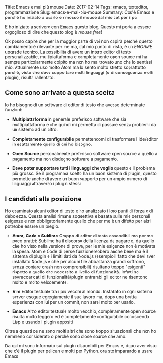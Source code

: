 Title: Emacs e mai più mouse
Date: 2017-02-14
Tags: emacs, texteditor, programmazione
Slug: emacs-e-mai-piu-mouse
Summary: Cos'è Emacs e perchè ho iniziato a usarlo e rimosso il mouse dal mio set per il pc


E ho iniziato a scrivere con Emacs questo blog. Questo mi porta a essere orgoglioso di dire che questo blog è _mouse free_!

Ok posso capire che per la maggior parte di voi non capirà perchè questo cambiamento è rilevante per me ma, dal mio punto di vista, è un _ENORME_ upgrade tecnico. La possibilità di avere un intero editor di testo personalizzabile, multipiattaforma e completamente open source mi ha sempre particolarmente colpito ma non ho mai trovato uno che lo sentissi mio. Attualmente uso molto Atom ma lo sento molto stretto soprattutto perchè, visto che deve supportare molti linguaggi (e di conseguenza molti plugin), risulta rallentato.

<!--more-->

## Come sono arrivato a questa scelta
Io ho bisogno di un software di editor di testo che avesse determinate funzioni:

* __Multipiattaforma__ in generale preferisco software che sia multipiattaforma e che quindi mi permetta di passare senza problemi da un sistema ad un altro.

* __Completamente configurabile__ permettendomi di trasformare l'ide/editor in esattamente quello di cui ho bisogno.

* __Open Source__ personalmente preferisco software open source a quello a pagamento ma non disdegno software a pagamento.

* __Deve poter supportare tutti i linguaggi che voglio__ questo è il problema più grosso. Se il programma scelto ha un buon sistema di plugin, questo permette anche di avere un buon supporto per un ampio numero di linguaggi attraverso i plugin stessi.


## I candidati alla posizione

Ho esaminato alcuni editor di testo e ho analizzato i loro punti di forza e di debolezza. Questa analisi rimane soggettiva e basata sulle mie personali esigenze e non obbligatoriamente quello che per me è un difetto per altri potrebbe essere un pregio.

* __Atom, Code e Sublime__ Gruppo di editor di testo espandibili ma per me poco pratici: Sublime ha il discorso della licenza da pagare e, da quello che ho visto nella versione di prova, per le mie esigenze non è motivata la spesa. Atom e Code di perse funzionerebbero anche bene ma è il sistema di plugin e i limiti dati da Node.js (esempio il fatto che devi aver installato Node.js e che per alcuni file abbastanza grandi soffrono, senza contare crash non comprensibili) risultano troppo "esigenti" rispetto a quello che necessito a livello di funzionalità. Infatti se sovraccaricati di funzionalità/plugin entrambi gli editor ne risentono molto e molto velocemente.

* __Vim__ Editor testuale tra i più vecchi al mondo. Installato in ogni sistema server esegue egregiamente il suo lavoro ma, dopo una brutta esperienza con lui per un commit, non sarei molto per usarlo.

* __Emacs__ Altro editor testuale molto vecchio, completamente open source risulta molto leggero ed è completamente configurabile conoscendo Lisp e usando i plugin appositi

Oltre a questi ce ne sono molti altri che sono troppo situazionali che non ho nemmeno considerato o perché sono close source che amo.

Da qui mi sono informato sui plugin disponibili per Emacs e, dopo aver visto che c'è​ il plugin per pelican e molti per Python, ora sto imparando a usare Emacs
